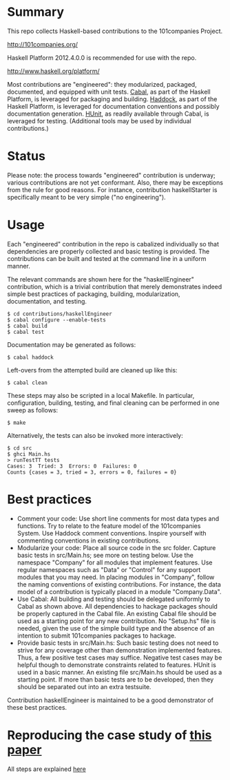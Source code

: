 # Summary

This repo collects Haskell-based contributions to the 101companies Project.

http://101companies.org/

Haskell Platform 2012.4.0.0 is recommended for use with the repo.

http://www.haskell.org/platform/

Most contributions are "engineered": they modularized, packaged, documented, and equipped with unit tests. [Cabal](http://www.haskell.org/cabal/), as part of the Haskell Platform, is leveraged for packaging and building. [Haddock](www.haskell.org/haddock/), as part of the Haskell Platform, is leveraged for documentation conventions and possibly documentation generation. [HUnit](http://hunit.sourceforge.net/]), as readily available through Cabal, is leveraged for testing. (Additional tools may be used by individual contributions.)

# Status

Please note: the process towards "engineered" contribution is underway; various contributions are not yet conformant. Also, there may be exceptions from the rule for good reasons. For instance, contribution haskellStarter is specifically meant to be very simple ("no engineering"). 

# Usage

Each "engineered" contribution in the repo is cabalized individually so that dependencies are properly collected and basic testing is provided. The contributions can be built and tested at the command line in a uniform manner.

The relevant commands are shown here for the "haskellEngineer" contribution, which is a trivial contribution that merely demonstrates indeed simple best practices of packaging, building, modularization, documentation, and testing.

    $ cd contributions/haskellEngineer
    $ cabal configure --enable-tests
    $ cabal build
    $ cabal test

Documentation may be generated as follows:

    $ cabal haddock

Left-overs from the attempted build are cleaned up like this:

    $ cabal clean

These steps may also be scripted in a local Makefile. In particular, configuration, building, testing, and final cleaning can be performed in one sweep as follows:

    $ make

Alternatively, the tests can also be invoked more interactively:

    $ cd src
    $ ghci Main.hs
    > runTestTT tests
    Cases: 3  Tried: 3  Errors: 0  Failures: 0
    Counts {cases = 3, tried = 3, errors = 0, failures = 0}

# Best practices

* Comment your code: Use short line comments for most data types and functions. Try to relate to the feature model of the 101companies System. Use Haddock comment conventions. Inspire yourself with commenting conventions in existing contributions.
* Modularize your code: Place all source code in the src folder. Capture basic tests in src/Main.hs; see more on testing below. Use the namespace "Company" for all modules that implement features. Use regular namespaces such as "Data" or "Control" for any support modules that you may need. In placing modules in "Company", follow the naming conventions of existing contributions. For instance, the data model of a contribution is typically placed in a module "Company.Data".
* Use Cabal: All building and testing should be delegated uniformly to Cabal as shown above. All dependencies to hackage packages should be properly captured in the Cabal file. An existing Cabal file should be used as a starting point for any new contribution. No "Setup.hs" file is needed, given the use of the simple build type and the absence of an intention to submit 101companies packages to hackage.
* Provide basic tests in src/Main.hs: Such basic testing does not need to strive for any coverage other than demonstration implemented features. Thus, a few positive test cases may suffice. Negative test cases may be helpful though to demonstrate constraints related to features. HUnit is used in a basic manner. An existing file src/Main.hs should be used as a starting point. If more than basic tests are to be developed, then they should be separated out into an extra testsuite.

Contribution haskellEngineer is maintained to be a good demonstrator of these best practices.

# Reproducing the case study of [this paper](softlang.uni-koblenz.de/simman/)

All steps are explained [here](https://github.com/tschmorleiz/simman)

